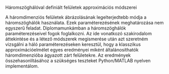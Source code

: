 Háromszöghálóval definiált felületek approximációs módszerei

A háromdimenziós felületek ábrázolásának legelterjedtebb módja a háromszöghálók használata. Ezek paraméterezésének meghatározása
nem egyszerű feladat. Diplomamunkámban a háromszöghálók paraméterezéseivel fogok foglalkozni. Az ide vonatkozó szakirodalom
áttekintése és a létező módszerek megismerése után azt szeretném vizsgálni a háló paraméterezéseken keresztül, hogy a klasszikus
approximációelmélet egyes eredményei miként általánosíthatók háromdimenzióba ágyazott zárt felületekre.
Az eredmények összehasonlításához a szükséges teszteket Python/MATLAB nyelven implementálom. 
